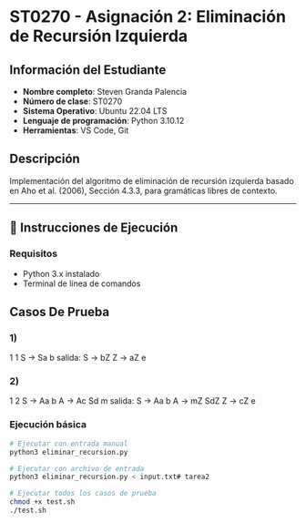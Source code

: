 # ST0270 - Asignación 2: Eliminación de Recursión Izquierda

## Información del Estudiante
- **Nombre completo**: Steven Granda Palencia
- **Número de clase**: ST0270
- **Sistema Operativo**: Ubuntu 22.04 LTS
- **Lenguaje de programación**: Python 3.10.12
- **Herramientas**: VS Code, Git

## Descripción
Implementación del algoritmo de eliminación de recursión izquierda basado en Aho et al. (2006), Sección 4.3.3, para gramáticas libres de contexto.

---

## 🚀 Instrucciones de Ejecución

### Requisitos
- Python 3.x instalado
- Terminal de línea de comandos

## Casos De Prueba
### 1)
1
1
S -> Sa b
salida:
S -> bZ 
Z -> aZ e

### 2)
1
2
S -> Aa b
A -> Ac Sd m
salida:
S -> Aa b 
A -> mZ SdZ 
Z -> cZ e

### Ejecución básica
```bash
# Ejecutar con entrada manual
python3 eliminar_recursion.py

# Ejecutar con archivo de entrada
python3 eliminar_recursion.py < input.txt# tarea2

# Ejecutar todos los casos de prueba
chmod +x test.sh
./test.sh


